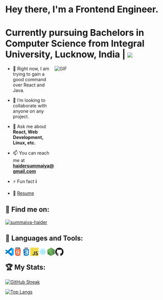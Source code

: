 # Hey there, I'm a Frontend Engineer.
# Currently pursuing Bachelors in Computer Science from Integral University, Lucknow, India | ![](https://komarev.com/ghpvc/?username=summaiyahaider&label=Profile%20views&color=0e75b6&style=flat)
<img align="right" alt="GIF" src="https://media0.giphy.com/media/rsUGLKwgSvSxmq1VrZ/giphy.gif?cid=790b7611c5e7c2f93c79400e7b31793a8bbd6c2f90f21ddd&rid=giphy.gif&ct=s" width="350" height="330" />

- 🚀 Right now, I am trying to gain a good command over React and Java.

- 👯 I’m looking to collaborate with anyone on any project.

- 💬 Ask me about **React, Web Development, Linux, etc.**

- 📫 You can reach me at **haidersummaiya@gmail.com**

- ⚡ Fun fact **i**

- 📝 [Resume](https://drive.google.com/file/d/1J3z1KUlLrSL1NK3JvD2siJRX0jW0VOpS/view?usp=sharing)

## :email: Find me on:  
<p align="left">
<a href="https://www.linkedin.com/in/summaiya-haider-4a49a0188/" target="blank"><img align="center" src="https://raw.githubusercontent.com/rahuldkjain/github-profile-readme-generator/master/src/images/icons/Social/linked-in-alt.svg" alt="summaiya-haider" height="25" width="25" /></a>

</p>

## 🧰 Languages and Tools:

<img align="left" alt="Visual Studio Code" width="26px" src="https://raw.githubusercontent.com/github/explore/80688e429a7d4ef2fca1e82350fe8e3517d3494d/topics/visual-studio-code/visual-studio-code.png" />
<img align="left" alt="HTML5" width="26px" src="https://raw.githubusercontent.com/github/explore/80688e429a7d4ef2fca1e82350fe8e3517d3494d/topics/html/html.png" />
<img align="left" alt="CSS3" width="26px" src="https://raw.githubusercontent.com/github/explore/80688e429a7d4ef2fca1e82350fe8e3517d3494d/topics/css/css.png" />
<img align="left" alt="JavaScript" width="26px" src="https://raw.githubusercontent.com/github/explore/80688e429a7d4ef2fca1e82350fe8e3517d3494d/topics/javascript/javascript.png" />
<img align="left" alt="React" width="26px" src="https://raw.githubusercontent.com/github/explore/80688e429a7d4ef2fca1e82350fe8e3517d3494d/topics/react/react.png" />
<img align="left" alt="Node.js" width="26px" src="https://raw.githubusercontent.com/github/explore/80688e429a7d4ef2fca1e82350fe8e3517d3494d/topics/nodejs/nodejs.png" />
<img align="left" alt="GitHub" width="26px" src="https://raw.githubusercontent.com/github/explore/78df643247d429f6cc873026c0622819ad797942/topics/github/github.png" />
<br>

## :trophy: My Stats:
<p align="center">

[![GitHub Streak](https://streak-stats.demolab.com/?user=summaiyahaider)](https://git.io/streak-stats)

[![Top Langs](https://github-readme-stats.vercel.app/api/top-langs/?username=summaiyahaider&layout=compact)](https://github.com/anuraghazra/github-readme-stats)
 
</div>


<!---
summaiyahaider/summaiyahaider is a ✨ special ✨ repository because its `README.md` (this file) appears on your GitHub profile.
You can click the Preview link to take a look at your changes.
--->
